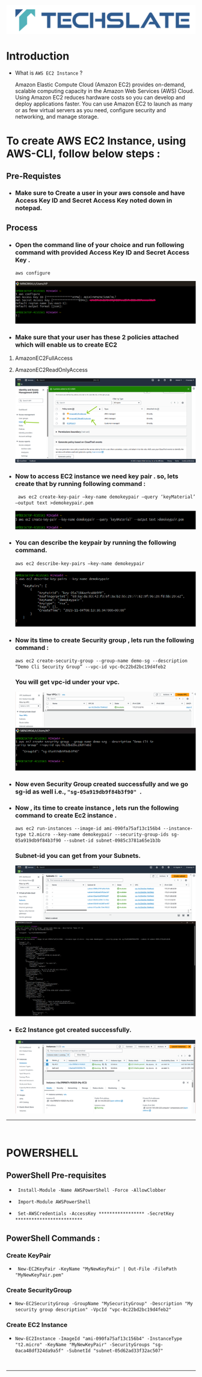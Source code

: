 ![TechSlate](../global/images/ts.png)

#  Introduction

- What is ``AWS EC2 Instance`` ?

    Amazon Elastic Compute Cloud (Amazon EC2) provides on-demand, scalable computing capacity in the Amazon Web Services (AWS) Cloud. Using Amazon EC2 reduces hardware costs so you can develop and deploy applications faster. You can use Amazon EC2 to launch as many or as few virtual servers as you need, configure security and networking, and manage storage. 
    
# To create AWS EC2 Instance, using AWS-CLI, follow below steps :

## Pre-Requistes

- ### Make sure to Create a user in your aws console and have Access Key ID and Secret Access Key noted down in notepad.

## Process

- ### Open the command line of your choice and run following command with provided **Access Key ID** and **Secret Access Key** .

      aws configure 

    ![EC2 Instance](images/aws-conf.png)

- ### Make sure that your user has these 2 policies attached which will enable us to create EC2
1. AmazonEC2FullAccess
2. AmazonEC2ReadOnlyAccess

    ![EC2 Instance](images/policies.png)

- ### Now to access EC2 instance we need key pair . so, lets create that by running following command : 

       aws ec2 create-key-pair –key-name demokeypair –query ‘keyMaterial’ –output text >demokeypair.pem 

    ![EC2 Instance](images/keypair.png)

- ### You can describe the keypair by running the following command.

      aws ec2 describe-key-pairs –key-name demokeypair

    ![EC2 Instance](images/demokeypair.png)

- ### Now its time to create Security group , lets run the following  command : 

      aws ec2 create-security-group --group-name demo-sg --description “Demo Cli Security Group” --vpc-id vpc-0c22bd2bc19d4feb2 
    ### You will get vpc-id under your vpc.

    ![EC2 Instance](images/vpc_id.png)
    ![EC2 Instance](images/sg.png)

- ### Now even Security Group created successfully and we go sg-id as well i.e., ```"sg-05a919db9f84b3f90" ```.

- ### Now , its time to create instance , lets run the following command to create Ec2 instance .

      aws ec2 run-instances --image-id ami-090fa75af13c156b4 --instance-type t2.micro --key-name demokeypair --security-group-ids sg-05a919db9f84b3f90 --subnet-id subnet-0985c3781a65e1b3b

    ### Subnet-id you can get from your Subnets.

    ![EC2 Instance](images/subnet.png)
    ![EC2 Instance](images/instance.png)


- ### Ec2 Instance got created successfully.

    ![EC2 Instance](images/success.png)


<hr>
<br>

# POWERSHELL

 ## PowerShell Pre-requisites

 -      Install-Module -Name AWSPowerShell -Force -AllowClobber

 -      Import-Module AWSPowerShell

 -      Set-AWSCredentials -AccessKey ***************** -SecretKey *************************


 ## PowerShell Commands :

 ### Create KeyPair

 -      New-EC2KeyPair -KeyName "MyNewKeyPair" | Out-File -FilePath "MyNewKeyPair.pem"

 ### Create SecurityGroup

 -     New-EC2SecurityGroup -GroupName "MySecurityGroup" -Description "My security group description" -VpcId "vpc-0c22bd2bc19d4feb2"

 ### Create EC2 Instance

 -     New-EC2Instance -ImageId "ami-090fa75af13c156b4" -InstanceType "t2.micro" -KeyName "MyNewKeyPair" -SecurityGroups "sg-0aca48df324da9a5f" -SubnetId "subnet-05d62ad33f32ac507"

 <br>

<hr>